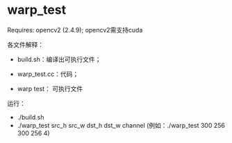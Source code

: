 # warp_test
Requires: opencv2 (2.4.9); opencv2需支持cuda

各文件解释：
- build.sh：编译出可执行文件；

- warp_test.cc：代码；

- warp test： 可执行文件

运行：
- ./build.sh
- ./warp_test src_h src_w dst_h dst_w channel (例如：./warp_test 300 256 300 256 4)

